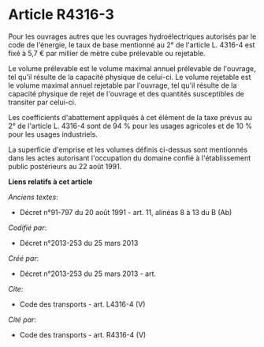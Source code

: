 # Article R4316-3

Pour les ouvrages autres que les ouvrages hydroélectriques autorisés par le code de l'énergie, le taux de base mentionné au
2° de l'article L. 4316-4 est fixé à 5,7 € par millier de mètre cube prélevable ou rejetable. 

Le volume prélevable est le volume maximal annuel prélevable de l'ouvrage, tel qu'il résulte de la capacité physique de
celui-ci. Le volume rejetable est le volume maximal annuel rejetable par l'ouvrage, tel qu'il résulte de la capacité physique
de rejet de l'ouvrage et des quantités susceptibles de transiter par celui-ci. 

Les coefficients d'abattement appliqués à cet élément de la taxe prévus au 2° de l'article L. 4316-4 sont de 94 % pour les
usages agricoles et de 10 % pour les usages industriels. 

La superficie d'emprise et les volumes définis ci-dessus sont mentionnés dans les actes autorisant l'occupation du domaine
confié à l'établissement public postérieurs au 22 août 1991.

**Liens relatifs à cet article**

_Anciens textes_:

  - Décret n°91-797 du 20 août 1991 - art. 11, alinéas 8 à 13 du B (Ab)

_Codifié par_:

  - Décret n°2013-253 du 25 mars 2013

_Créé par_:

  - Décret n°2013-253 du 25 mars 2013 - art.

_Cite_:

  - Code des transports - art. L4316-4 (V)

_Cité par_:

  - Code des transports - art. R4316-4 (V)
